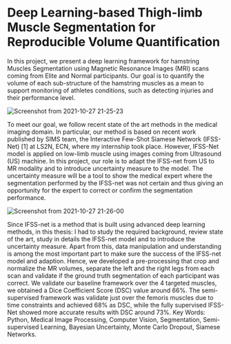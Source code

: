 # Deep Learning-based Thigh-limb Muscle Segmentation for Reproducible Volume Quantification
In this project, we present a deep learning framework for hamstring Muscles Segmentation using
Magnetic Resonance Images (MRI) scans coming from Elite and Normal participants. Our goal is to
quantify the volume of each sub-structure of the hamstring muscles as a mean to support monitoring
of athletes conditions, such as detecting injuries and their performance level.

![Screenshot from 2021-10-27 21-25-23](https://user-images.githubusercontent.com/53334878/139141826-f48b9047-632b-4e0b-b8f7-55582fe1381a.png)

To meet our goal, we follow recent state of the art methods in the medical imaging domain. In particular,
our method is based on recent work published by SIMS team, the Interactive Few-Shot Siamese Network
(IFSS-Net) [1] at LS2N, ECN, where my internship took place. However, IFSS-Net model is applied on
low-limb muscle using images coming from Ultrasound (US) machine.
In this project, our role is to adapt the IFSS-net from US to MR modality and to introduce uncertainty
measure to the model. The uncertainty measure will be a tool to show the medical expert where the
segmentation performed by the IFSS-net was not certain and thus giving an opportunity for the expert
to correct or confirm the segmentation performance.

![Screenshot from 2021-10-27 21-26-00](https://user-images.githubusercontent.com/53334878/139141851-6be280d4-516d-4549-a6aa-4792d837be98.png)

Since IFSS-net is a method that is built using advanced deep learning methods, in this thesis: I had
to study the required background, review state of the art, study in details the IFSS-net model and to
introduce the uncertainty measure. Apart from this, data manipulation and understanding is among the
most important part to make sure the success of the IFSS-net model and adaption. Hence, we developed
a pre-processing that crop and normalize the MR volumes, separate the left and the right legs from each
scan and validate if the ground truth segmentation of each participant was correct.
We validate our baseline framework over the 4 targeted muscles, we obtained a Dice Coefficient Score
(DSC) value around 66%. The semi-supervised framework was validate just over the femoris muscles
due to time constraints and achieved 68% as DSC, while the fully supervised IFSS-Net showed more
accurate results with DSC around 73%.
Key Words: Python, Medical Image Processing, Computer Vision, Segmentation, Semi-supervised
Learning, Bayesian Uncertainty, Monte Carlo Dropout, Siamese Networks.
